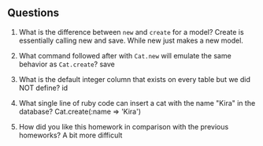 ## Questions

1. What is the difference between `new` and `create` for a model?
Create is essentially calling new and save. While new just makes a new model.

2. What command followed after with `Cat.new` will emulate the same behavior as `Cat.create`?
save

3. What is the default integer column that exists on every table but we did NOT define?
id

4. What single line of ruby code can insert a cat with the name "Kira" in the database?
Cat.create(:name => 'Kira')

5. How did you like this homework in comparison with the previous homeworks?
A bit more difficult